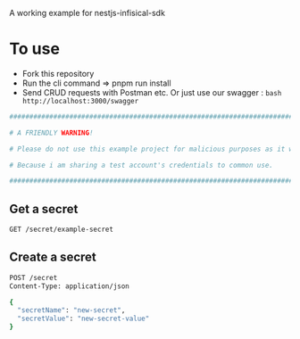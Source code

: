 A working example for nestjs-infisical-sdk



# To use 

* Fork this repository
* Run the cli command => pnpm run install
* Send CRUD requests with Postman etc. Or just use our swagger : ```bash http://localhost:3000/swagger```


```bash
##############################################################################################################

# A FRIENDLY WARNING!

# Please do not use this example project for malicious purposes as it will affect the experience of other developers. Cheers :)

# Because i am sharing a test account's credentials to common use.

##############################################################################################################


```

## Get a secret

```bash
GET /secret/example-secret
```

## Create a secret

```bash
POST /secret
Content-Type: application/json

{
  "secretName": "new-secret",
  "secretValue": "new-secret-value"
}
```
